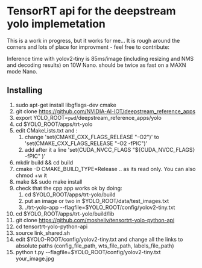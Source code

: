 # TensorRT api for the deepstream yolo implemetation

This is a work in progress, but it works for me... It is rough around the corners and lots of place for improvment - feel free to contribute:

Inference time with yolov2-tiny is 85ms/image (including resizing and NMS and decoding results) on 10W Nano. should be twice as fast on a MAXN mode Nano.


## Installing

1. sudo apt-get install libgflags-dev cmake
1. git clone https://github.com/NVIDIA-AI-IOT/deepstream_reference_apps
1. export YOLO_ROOT=`pwd`/deepstream_reference_apps/yolo
1. cd $YOLO_ROOT/apps/trt-yolo 
1. edit CMakeLists.txt and :
	1. change 'set(CMAKE_CXX_FLAGS_RELEASE "-O2")' to 'set(CMAKE_CXX_FLAGS_RELEASE "-O2 -fPIC")'
	2. add after it a line 'set(CUDA_NVCC_FLAGS "${CUDA_NVCC_FLAGS} -fPIC" )'
1. mkdir build && cd build
1. cmake -D CMAKE_BUILD_TYPE=Release ..
as its read only. You can also chmod +w it
1. make && sudo make install
1. check that the cpp app works ok by doing:
	1. cd $YOLO_ROOT/apps/trt-yolo/build
	1. put an image or two in $YOLO_ROOT/data/test_images.txt
	1. ./trt-yolo-app --flagfile=$YOLO_ROOT/config/yolov2-tiny.txt
1. cd $YOLO_ROOT/apps/trt-yolo/build/lib
1. git clone https://github.com/mosheliv/tensortrt-yolo-python-api
1. cd tensortrt-yolo-python-api
1. source link_shared.sh
1. edit $YOLO-ROOT/config/yolov2-tiny.txt and change all the links to absolute paths (config_file_path, wts_file_path, labels_file_path)
1. python t.py --flagfile=$YOLO_ROOT/config/yolov2-tiny.txt your_image.jpg
